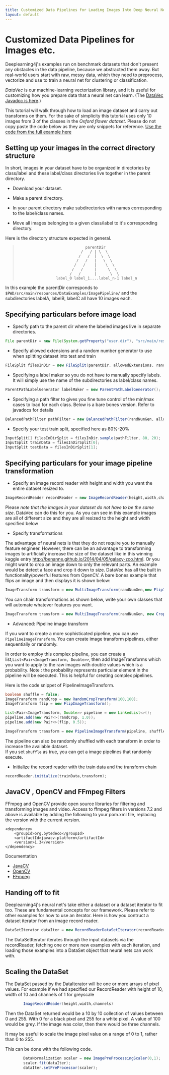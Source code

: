 ```yaml
---
title: Customized Data Pipelines for Loading Images Into Deep Neural Networks
layout: default
---
```


# Customized Data Pipelines for Images etc.

Deeplearning4j's examples run on benchmark datasets that don't present any obstacles in the data pipeline, because we abstracted them away. But real-world users start with raw, messy data, which they need to preprocess, vectorize and use to train a neural net for clustering or classification. 

*DataVec* is our machine-learning vectorization library, and it is useful for customizing how you prepare data that a neural net can learn. (The [DataVec Javadoc is here](http://deeplearning4j.org/datavecdoc/).)

This tutorial will walk through how to load an image dataset and carry out transforms on them. For the sake of simplicity this tutorial uses only 10 images from 3 of the classes in the *Oxford flower dataset*. Please do not copy paste the code below as they are only snippets for reference. 
[Use the code from the full example here](https://github.com/deeplearning4j/dl4j-examples/blob/master/dl4j-examples/src/main/java/org/deeplearning4j/examples/dataexamples/ImagePipelineExample.java)

## Setting up your images in the correct directory structure
In short, images in your dataset have to be organized in directories by class/label and these label/class directories live together in the parent directory.

* Download your dataset. 

* Make a parent directory.

* In your parent directory make subdirectories with names corresponding to the label/class names.

* Move all images belonging to a given class/label to it's corresponding directory.

Here is the directory structure expected in general.

>                                   parentDir
>                                 /   / | \  \
>                                /   /  |  \  \
>                               /   /   |   \  \
>                              /   /    |    \  \
>                             /   /     |     \  \
>                            /   /      |      \  \
>                      label_0 label_1....label_n-1 label_n


In this example the parentDir corresponds to `$PWD/src/main/resources/DataExamples/ImagePipeline/` and the subdirectories labelA, labelB, labelC all have 10 images each. 

## Specifying particulars before image load
* Specify path to the parent dir where the labeled images live in separate directories.
 
~~~java
File parentDir = new File(System.getProperty("user.dir"), "src/main/resources/DataExamples/ImagePipeline/");
~~~

* Specify allowed extensions and a random number generator to use when splitting dataset into test and train 

~~~java
FileSplit filesInDir = new FileSplit(parentDir, allowedExtensions, randNumGen);
~~~

* Specifying a label maker so you do not have to manually specify labels. It will simply use the name of the subdirectories as label/class names.

~~~java
ParentPathLabelGenerator labelMaker = new ParentPathLabelGenerator();
~~~

* Specifying a path filter to gives you fine tune control of the min/max cases to load for each class. Below is a bare bones version. Refer to javadocs for details

~~~java
BalancedPathFilter pathFilter = new BalancedPathFilter(randNumGen, allowedExtensions, labelMaker);
~~~

* Specify your test train split, specified here as 80%-20%

~~~java
InputSplit[] filesInDirSplit = filesInDir.sample(pathFilter, 80, 20);
InputSplit trainData = filesInDirSplit[0];
InputSplit testData = filesInDirSplit[1];
~~~

## Specifying particulars for your image pipeline transformation

* Specify an image record reader with height and width you want the entire dataset resized to. 

~~~java
ImageRecordReader recordReader = new ImageRecordReader(height,width,channels,labelMaker);
~~~
Please *note that the images in your dataset do not have to be the same size*. DataVec can do this for you. As you can see in this example images are all of different size and they are all resized to the height and width specified below

* Specify transformations

The advantage of neural nets is that they do not require you to manually feature engineer. However, there can be an advantage to transforming images to artificially increase the size of the dataset like in this winning kaggle entry <http://benanne.github.io/2014/04/05/galaxy-zoo.html>. Or you might want to crop an image down to only the relevant parts. An example would be detect a face and crop it down to size. DataVec has all the built in functionality/powerful features from OpenCV. A bare bones example that flips an image and then displays it is shown below:

~~~java
ImageTransform transform = new MultiImageTransform(randNumGen,new FlipImageTransform(), new ShowImageTransform("After transform"));
~~~

You can chain transformations as shown below, write your own classes that will automate whatever features you want.

~~~java
ImageTransform transform = new MultiImageTransform(randNumGen, new CropImageTransform(10), new FlipImageTransform(),new ScaleImageTransform(10), new WarpImageTransform(10));
~~~

* Advanced: Pipeline image transform

If you want to create a more sophisticated pipeline, you can use `PipelineImageTransform`.
You can create image transform pipelines, either sequentially or randomly.

In order to employ this complex pipeline, you can create a list,`List<Pair<ImageTransform, Double>>`, 
then add ImageTransforms which you want to apply to the raw images with double values which is a probability.
Note : the probability represents particular element in the pipeline will be executed. 
This is helpful for creating complex pipelines. 

Here is the code snippet of PipelineImageTransform.
```java
boolean shuffle = false;
ImageTransform randCrop = new RandomCropTransform(160,160);
ImageTransform flip = new FlipImageTransform();

List<Pair<ImageTransform, Double>> pipeline = new LinkedList<>();
pipeline.add(new Pair<>(randCrop, 1.0));
pipeline.add(new Pair<>(flip, 0.5));

ImageTransform transform = new PipelineImageTransform(pipeline, shuffle);
```
The pipeline can also be randomly shuffled with each transform in order to increase the available dataset.  
If you set `shuffle` as true, you can get a image pipelines that randomly execute.
 

* Initialize the record reader with the train data and the transform chain

~~~java
recordReader.initialize(trainData,transform);
~~~



## JavaCV , OpenCV and FFmpeg Filters

FFmpeg and OpenCV provide open source libraries for filtering and transforming images and video. Access to ffmpeg filters in versions 7.2 and above is available by adding the following to your pom.xml file, replacing the version with the current version. 

```
<dependency> 
    <groupId>org.bytedeco</groupId> 
    <artifactId>javacv-platform</artifactId>
    <version>1.3</version> 
</dependency>
```

Documentation
* [JavaCV](https://github.com/bytedeco/javacv)
* [OpenCV](http://opencv.org/)
* [FFmpeg](http://ffmpeg.org/)



## Handing off to fit
Deeplearning4j's neural net's take either a dataset or a dataset iterator to fit too. These are fundamental concepts for our framework. Please refer to other examples for how to use an iterator. Here is how you contruct a dataset iterator from an image record reader.

~~~java
DataSetIterator dataIter = new RecordReaderDataSetIterator(recordReader, 10, 1, outputNum);
~~~

The DataSetIterator iterates through the input datasets via the recordReader, fetching one or more new examples with each iteration, and loading those examples into a DataSet object that neural nets can work with.

## Scaling the DataSet
The DataSet passed by the DataIterator will be one or more arrays of pixel values. For example if we had specified our RecordReader with height of 10, width of 10 and channels of 1 for greyscale

~~~java
        ImageRecordReader(height,width,channels)
~~~

Then the DataSet returned would be a 10 by 10 collection of values between 0 and 255. With 0 for a black pixel and 255 for a white pixel. A value of 100 would be grey. If the image was color, then there would be three channels. 

It may be useful to scale the image pixel value on a range of 0 to 1, rather than 0 to 255. 

This can be done with the following code. 

~~~java
        DataNormalization scaler = new ImagePreProcessingScaler(0,1);
        scaler.fit(dataIter);
        dataIter.setPreProcessor(scaler);
~~~        